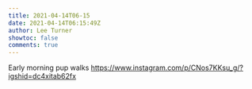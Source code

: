 ```yaml
---
title: 2021-04-14T06-15
date: 2021-04-14T06:15:49Z
author: Lee Turner
showtoc: false
comments: true
---
```


Early morning pup walks https://www.instagram.com/p/CNos7KKsu_g/?igshid=dc4xitab62fx

